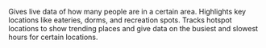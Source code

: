 
Gives live data of how many people are in a certain area.
Highlights key locations like eateries, dorms, and recreation spots.
Tracks hotspot locations to show trending places and give data on the busiest and slowest hours for certain locations.
